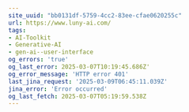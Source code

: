 ```yaml
---
site_uuid: "bb0131df-5759-4cc2-83ee-cfae0620255c"
url: https://www.luny-ai.com/
tags:
- AI-Toolkit
- Generative-AI
- gen-ai--user-interface
og_errors: 'true'
og_last_error: 2025-03-07T10:19:45.686Z'
og_error_message: 'HTTP error 401'
last_jina_request: '2025-03-09T06:45:11.039Z'
jina_error: 'Error occurred'
og_last_fetch: 2025-03-07T05:19:59.538Z
---
```


